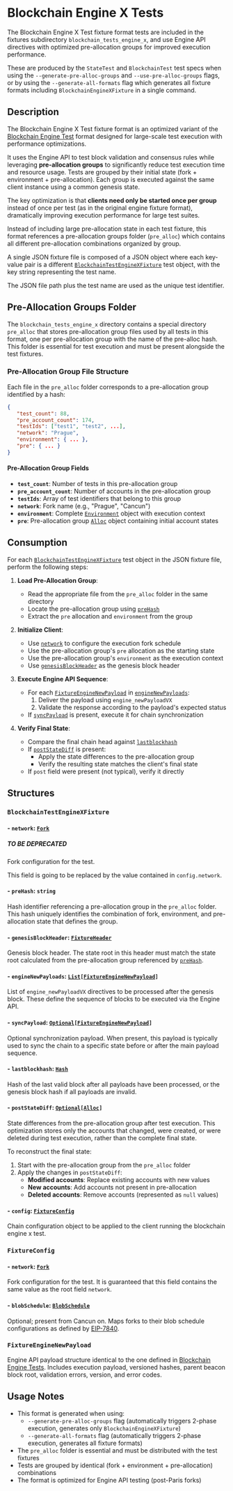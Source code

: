 # Blockchain Engine X Tests  <!-- markdownlint-disable MD051 (MD051=link-fragments "Link fragments should be valid") -->

The Blockchain Engine X Test fixture format tests are included in the fixtures subdirectory `blockchain_tests_engine_x`, and use Engine API directives with optimized pre-allocation groups for improved execution performance.

These are produced by the `StateTest` and `BlockchainTest` test specs when using the `--generate-pre-alloc-groups` and `--use-pre-alloc-groups` flags, or by using the `--generate-all-formats` flag which generates all fixture formats including `BlockchainEngineXFixture` in a single command.

## Description

The Blockchain Engine X Test fixture format is an optimized variant of the [Blockchain Engine Test](./blockchain_test_engine.md) format designed for large-scale test execution with performance optimizations.

It uses the Engine API to test block validation and consensus rules while leveraging **pre-allocation groups** to significantly reduce test execution time and resource usage. Tests are grouped by their initial state (fork + environment + pre-allocation). Each group is executed against the same client instance using a common genesis state.

The key optimization is that **clients need only be started once per group** instead of once per test (as in the original engine fixture format), dramatically improving execution performance for large test suites.

Instead of including large pre-allocation state in each test fixture, this format references a pre-allocation groups folder (`pre_alloc`) which contains all different pre-allocation combinations organized by group.

A single JSON fixture file is composed of a JSON object where each key-value pair is a different [`BlockchainTestEngineXFixture`](#BlockchainTestEngineXFixture) test object, with the key string representing the test name.

The JSON file path plus the test name are used as the unique test identifier.

## Pre-Allocation Groups Folder

The `blockchain_tests_engine_x` directory contains a special directory `pre_alloc` that stores pre-allocation group files used by all tests in this format, one per pre-allocation group with the name of the pre-alloc hash. This folder is essential for test execution and must be present alongside the test fixtures.

### Pre-Allocation Group File Structure

Each file in the `pre_alloc` folder corresponds to a pre-allocation group identified by a hash:

```json
{
   "test_count": 88,
   "pre_account_count": 174,
   "testIds": ["test1", "test2", ...],
   "network": "Prague",
   "environment": { ... },
   "pre": { ... }
}
```

#### Pre-Allocation Group Fields

- **`test_count`**: Number of tests in this pre-allocation group
- **`pre_account_count`**: Number of accounts in the pre-allocation group
- **`testIds`**: Array of test identifiers that belong to this group
- **`network`**: Fork name (e.g., "Prague", "Cancun")
- **`environment`**: Complete [`Environment`](./common_types.md#environment) object with execution context
- **`pre`**: Pre-allocation group [`Alloc`](./common_types.md#alloc-mappingaddressaccount) object containing initial account states

## Consumption

For each [`BlockchainTestEngineXFixture`](#BlockchainTestEngineXFixture) test object in the JSON fixture file, perform the following steps:

1. **Load Pre-Allocation Group**:
   - Read the appropriate file from the `pre_alloc` folder in the same directory
   - Locate the pre-allocation group using [`preHash`](#-prehash-string)
   - Extract the `pre` allocation and `environment` from the group

2. **Initialize Client**:
   - Use [`network`](#-network-fork) to configure the execution fork schedule
   - Use the pre-allocation group's `pre` allocation as the starting state
   - Use the pre-allocation group's `environment` as the execution context
   - Use [`genesisBlockHeader`](#-genesisblockheader-fixtureheader) as the genesis block header

3. **Execute Engine API Sequence**:
   - For each [`FixtureEngineNewPayload`](#fixtureenginenewpayload) in [`engineNewPayloads`](#-enginenewpayloads-listfixtureenginenewpayload):
     1. Deliver the payload using `engine_newPayloadVX`
     2. Validate the response according to the payload's expected status
   - If [`syncPayload`](#-syncpayload-optionalfixtureenginenewpayload) is present, execute it for chain synchronization

4. **Verify Final State**:
   - Compare the final chain head against [`lastblockhash`](#-lastblockhash-hash)
   - If [`postStateDiff`](#-poststatediff-optionalalloc) is present:
     - Apply the state differences to the pre-allocation group
     - Verify the resulting state matches the client's final state
   - If `post` field were present (not typical), verify it directly

## Structures

### `BlockchainTestEngineXFixture`

#### - `network`: [`Fork`](./common_types.md#fork)

##### TO BE DEPRECATED

Fork configuration for the test.

This field is going to be replaced by the value contained in `config.network`.

#### - `preHash`: `string`

Hash identifier referencing a pre-allocation group in the `pre_alloc` folder. This hash uniquely identifies the combination of fork, environment, and pre-allocation state that defines the group.

#### - `genesisBlockHeader`: [`FixtureHeader`](./blockchain_test.md#fixtureheader)

Genesis block header. The state root in this header must match the state root calculated from the pre-allocation group referenced by [`preHash`](#-prehash-string).

#### - `engineNewPayloads`: [`List`](./common_types.md#list)`[`[`FixtureEngineNewPayload`](#fixtureenginenewpayload)`]`

List of `engine_newPayloadVX` directives to be processed after the genesis block. These define the sequence of blocks to be executed via the Engine API.

#### - `syncPayload`: [`Optional`](./common_types.md#optional)`[`[`FixtureEngineNewPayload`](#fixtureenginenewpayload)`]`

Optional synchronization payload. When present, this payload is typically used to sync the chain to a specific state before or after the main payload sequence.

#### - `lastblockhash`: [`Hash`](./common_types.md#hash)

Hash of the last valid block after all payloads have been processed, or the genesis block hash if all payloads are invalid.

#### - `postStateDiff`: [`Optional`](./common_types.md#optional)`[`[`Alloc`](./common_types.md#alloc-mappingaddressaccount)`]`

State differences from the pre-allocation group after test execution. This optimization stores only the accounts that changed, were created, or were deleted during test execution, rather than the complete final state.

To reconstruct the final state:

1. Start with the pre-allocation group from the `pre_alloc` folder
2. Apply the changes in `postStateDiff`:
   - **Modified accounts**: Replace existing accounts with new values
   - **New accounts**: Add accounts not present in pre-allocation  
   - **Deleted accounts**: Remove accounts (represented as `null` values)

#### - `config`: [`FixtureConfig`](#fixtureconfig)

Chain configuration object to be applied to the client running the blockchain engine x test.

### `FixtureConfig`

#### - `network`: [`Fork`](./common_types.md#fork)

Fork configuration for the test. It is guaranteed that this field contains the same value as the root field `network`.

#### - `blobSchedule`: [`BlobSchedule`](./common_types.md#blobschedule-mappingforkforkblobschedule)

Optional; present from Cancun on. Maps forks to their blob schedule configurations as defined by [EIP-7840](https://eips.ethereum.org/EIPS/eip-7840).

### `FixtureEngineNewPayload`

Engine API payload structure identical to the one defined in [Blockchain Engine Tests](./blockchain_test_engine.md#fixtureenginenewpayload). Includes execution payload, versioned hashes, parent beacon block root, validation errors, version, and error codes.

## Usage Notes

- This format is generated when using:
    - `--generate-pre-alloc-groups` flag (automatically triggers 2-phase execution, generates only `BlockchainEngineXFixture`)
    - `--generate-all-formats` flag (automatically triggers 2-phase execution, generates all fixture formats)
- The `pre_alloc` folder is essential and must be distributed with the test fixtures
- Tests are grouped by identical (fork + environment + pre-allocation) combinations
- The format is optimized for Engine API testing (post-Paris forks)
